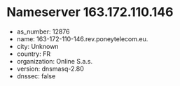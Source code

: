 # Nameserver 163.172.110.146

* as_number: 12876
* name: 163-172-110-146.rev.poneytelecom.eu.
* city: Unknown
* country: FR
* organization: Online S.a.s.
* version: dnsmasq-2.80
* dnssec: false
